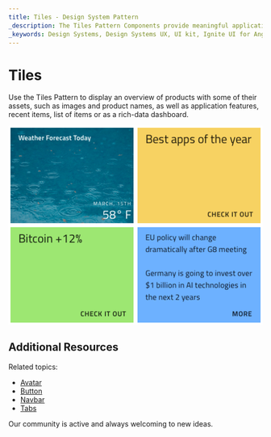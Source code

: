 ```yaml
---
title: Tiles - Design System Pattern
_description: The Tiles Pattern Components provide meaningful application scenarios for visual representation of set of products or data dashboard.
_keywords: Design Systems, Design Systems UX, UI kit, Ignite UI for Angular, Angular, Angular Design System, Design Kits for Angular, Figma, Figma to Angular, Export code from Figma, Figma HTML, Figma to HTML, Figma UI kits
---
```


# Tiles

Use the Tiles Pattern to display an overview of products with some of their assets, such as images and product names, as well as application features, recent items, list of items or as a rich-data dashboard.

<img class="responsive-img" src="../images/tiles.png" srcset="../images/tiles@2x.png 2x" />

## Additional Resources

Related topics:

- [Avatar](../components/avatar.md)
- [Button](../components/button.md)
- [Navbar](../components/navbar.md)
- [Tabs](../components/tabs.md)
  <div class="divider--half"></div>

Our community is active and always welcoming to new ideas.
